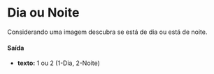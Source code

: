 # Dia ou Noite

Considerando uma imagem descubra se está de dia ou está de noite.

#### Saída
* __texto:__ 1 ou 2 (1-Dia, 2-Noite)

